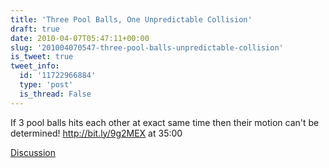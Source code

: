 ```yaml
---
title: 'Three Pool Balls, One Unpredictable Collision'
draft: true
date: 2010-04-07T05:47:11+00:00
slug: '201004070547-three-pool-balls-unpredictable-collision'
is_tweet: true
tweet_info:
  id: '11722966884'
  type: 'post'
  is_thread: False
---
```




If 3 pool balls hits each other at exact same time then their motion can't be determined! http://bit.ly/9g2MEX at 35:00

[Discussion](https://x.com/sytelus/status/11722966884)
